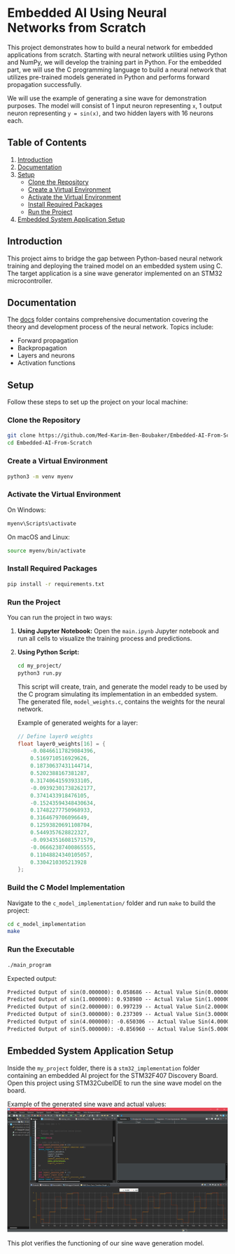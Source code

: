 # Embedded AI Using Neural Networks from Scratch

This project demonstrates how to build a neural network for embedded applications from scratch. Starting with neural network utilities using Python and NumPy, we will develop the training part in Python. For the embedded part, we will use the C programming language to build a neural network that utilizes pre-trained models generated in Python and performs forward propagation successfully.

We will use the example of generating a sine wave for demonstration purposes. The model will consist of 1 input neuron representing `x`, 1 output neuron representing `y = sin(x)`, and two hidden layers with 16 neurons each.

## Table of Contents

1. [Introduction](#introduction)
2. [Documentation](#documentation)
3. [Setup](#setup)
    - [Clone the Repository](#clone-the-repository)
    - [Create a Virtual Environment](#create-a-virtual-environment)
    - [Activate the Virtual Environment](#activate-the-virtual-environment)
    - [Install Required Packages](#install-required-packages)
    - [Run the Project](#run-the-project)
4. [Embedded System Application Setup](#embedded-system-application-setup)

## Introduction

This project aims to bridge the gap between Python-based neural network training and deploying the trained model on an embedded system using C. The target application is a sine wave generator implemented on an STM32 microcontroller.

## Documentation

The [docs](docs/Embedded_Artificial_Intelligence.pdf) folder contains comprehensive documentation covering the theory and development process of the neural network. Topics include:
- Forward propagation
- Backpropagation
- Layers and neurons
- Activation functions

## Setup

Follow these steps to set up the project on your local machine:

### Clone the Repository

```sh
git clone https://github.com/Med-Karim-Ben-Boubaker/Embedded-AI-From-Scratch.git
cd Embedded-AI-From-Scratch
```

### Create a Virtual Environment

```sh
python3 -m venv myenv
```

### Activate the Virtual Environment

On Windows:
```sh
myenv\Scripts\activate
```

On macOS and Linux:
```sh
source myenv/bin/activate
```

### Install Required Packages

```sh
pip install -r requirements.txt
```

### Run the Project

You can run the project in two ways:

1. **Using Jupyter Notebook:**
    Open the `main.ipynb` Jupyter notebook and run all cells to visualize the training process and predictions.

2. **Using Python Script:**
    ```sh
    cd my_project/
    python3 run.py
    ```

    This script will create, train, and generate the model ready to be used by the C program simulating its implementation in an embedded system. The generated file, `model_weights.c`, contains the weights for the neural network.

    Example of generated weights for a layer:
    ```c
    // Define layer0 weights
    float layer0_weights[16] = {
        -0.08466117829084396,
        0.5169710516929626,
        0.18730637431144714,
        0.5202388167381287,
        0.31740641593933105,
        -0.09392301738262177,
        0.3741433918476105,
        -0.15243594348430634,
        0.17482277750968933,
        0.3164679706096649,
        0.12593820691108704,
        0.5449357628822327,
        -0.09343516081571579,
        -0.06662387400865555,
        0.11048824340105057,
        0.3304210305213928
    };
    ```

### Build the C Model Implementation

Navigate to the `c_model_implementation/` folder and run `make` to build the project:

```sh
cd c_model_implementation
make
```

### Run the Executable

```sh
./main_program
```

Expected output:
```txt
Predicted Output of sin(0.000000): 0.058686 -- Actual Value Sin(0.000000) = 0.000000
Predicted Output of sin(1.000000): 0.938980 -- Actual Value Sin(1.000000) = 0.841471
Predicted Output of sin(2.000000): 0.997239 -- Actual Value Sin(2.000000) = 0.909297
Predicted Output of sin(3.000000): 0.237309 -- Actual Value Sin(3.000000) = 0.141120
Predicted Output of sin(4.000000): -0.650306 -- Actual Value Sin(4.000000) = -0.75680
Predicted Output of sin(5.000000): -0.856960 -- Actual Value Sin(5.000000) = -0.95892
```

## Embedded System Application Setup

Inside the `my_project` folder, there is a `stm32_implementation` folder containing an embedded AI project for the STM32F407 Discovery Board. Open this project using STM32CubeIDE to run the sine wave model on the board.

Example of the generated sine wave and actual values:
![Sine Wave](./docs/images/stm32_sin_wave_model_plot.png)

This plot verifies the functioning of our sine wave generation model.